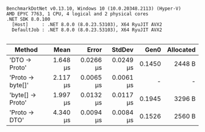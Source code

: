 ```

BenchmarkDotNet v0.13.10, Windows 10 (10.0.20348.2113) (Hyper-V)
AMD EPYC 7763, 1 CPU, 4 logical and 2 physical cores
.NET SDK 8.0.100
  [Host]     : .NET 8.0.0 (8.0.23.53103), X64 RyuJIT AVX2
  DefaultJob : .NET 8.0.0 (8.0.23.53103), X64 RyuJIT AVX2


```
| Method           | Mean     | Error     | StdDev    | Gen0   | Allocated |
|----------------- |---------:|----------:|----------:|-------:|----------:|
| &#39;DTO → Proto&#39;    | 1.648 μs | 0.0266 μs | 0.0249 μs | 0.1450 |    2448 B |
| &#39;Proto → byte[]&#39; | 2.117 μs | 0.0065 μs | 0.0061 μs |      - |         - |
| &#39;byte[] → Proto&#39; | 1.997 μs | 0.0132 μs | 0.0117 μs | 0.1945 |    3296 B |
| &#39;Proto → DTO&#39;    | 4.340 μs | 0.0094 μs | 0.0084 μs | 0.1526 |    2560 B |
